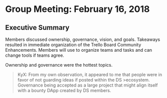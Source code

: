 # Group Meeting: February 16, 2018

## Executive Summary
Members discussed ownership, governance, vision, and goals. Takeaways resulted in immediate organization of the Trello Board Community Enhancements. Members will use to organize teams and tasks and can change tools if teams agree.

Ownership and governance were the hottest topics. 

> KyX:
> From my own observation, it appeared to me that people were in favor of not guarding ideas if posted within the DS  >ecosystem. Governance being accepted as a large project that might align itself with a bounty DApp created by DS members.
